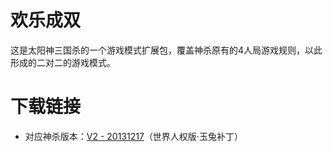 # 欢乐成双

这是太阳神三国杀的一个游戏模式扩展包，覆盖神杀原有的4人局游戏规则，以此形成的二对二的游戏模式。

# 下载链接

- 对应神杀版本：[V2 - 20131217](https://github.com/DGAH-works/happy2v2/archive/20131217.zip)（世界人权版·玉兔补丁）
